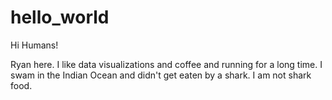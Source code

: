 # hello_world

Hi Humans!

Ryan here. I like data visualizations and coffee and running for a long time.
I swam in the Indian Ocean and didn't get eaten by a shark. I am not shark food. 
